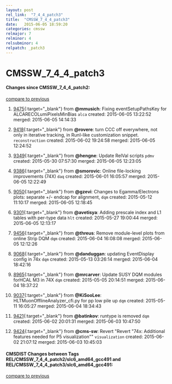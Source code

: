 ```yaml
---
layout: post
rel_link:  "7_4_4_patch3"
title:  "CMSSW_7_4_4_patch3"
date:   2015-06-05 18:59:20
categories: cmssw
relmajor: 7
relminor: 4
relsubminor: 4
relpatch: _patch3
---
```


# CMSSW_7_4_4_patch3
#### Changes since CMSSW_7_4_4_patch2:

[compare to previous](https://github.com/cms-sw/cmssw/compare/CMSSW_7_4_4_patch2...CMSSW_7_4_4_patch3)



1. [9475](http://github.com/cms-sw/cmssw/pull/9475){:target="_blank"}  from **@mmusich**: Fixing eventSetupPathsKey for ALCARECOLumiPixelsMinBias  `alca`  created: 2015-06-05 13:22:52 merged: 2015-06-05 14:14:33

2. [9418](http://github.com/cms-sw/cmssw/pull/9418){:target="_blank"}  from **@rovere**: turn CCC off everywhere, not only in iterative tracking, in RunI-like customization snippet. `reconstruction`  created: 2015-06-02 19:24:58 merged: 2015-06-05 12:24:52

3. [9349](http://github.com/cms-sw/cmssw/pull/9349){:target="_blank"}  from **@hengne**: Update RelVal scripts `pdmv`  created: 2015-05-30 07:57:30 merged: 2015-06-05 12:23:05

4. [9386](http://github.com/cms-sw/cmssw/pull/9386){:target="_blank"}  from **@smorovic**: Online file-locking improvements (74X) `daq`  created: 2015-06-01 16:05:57 merged: 2015-06-05 12:22:49

5. [9050](http://github.com/cms-sw/cmssw/pull/9050){:target="_blank"}  from **@gzevi**: Changes to Egamma/Electrons plots: separate +/- endcap for alignment, `dqm`  created: 2015-05-12 11:10:17 merged: 2015-06-05 12:18:45

6. [9301](http://github.com/cms-sw/cmssw/pull/9301){:target="_blank"}  from **@avetisya**: Adding prescale index and L1 tables with per-type data `hlt`  created: 2015-05-27 19:00:44 merged: 2015-06-05 12:13:17

7. [9456](http://github.com/cms-sw/cmssw/pull/9456){:target="_blank"}  from **@threus**: Remove module-level plots from online Strip DQM  `dqm`  created: 2015-06-04 16:08:08 merged: 2015-06-05 12:12:26

8. [9068](http://github.com/cms-sw/cmssw/pull/9068){:target="_blank"}  from **@danduggan**: updating EventDisplay config in 74x `dqm`  created: 2015-05-13 03:26:14 merged: 2015-06-04 18:42:16

9. [8965](http://github.com/cms-sw/cmssw/pull/8965){:target="_blank"}  from **@mrcarver**: Update SUSY DQM modules forHCAL M3 in 74X `dqm`  created: 2015-05-05 20:14:51 merged: 2015-06-04 18:37:22

10. [9037](http://github.com/cms-sw/cmssw/pull/9037){:target="_blank"}  from **@KiSooLee**: HLTMuonOfflineAnalyzer_cfi.py for pp low pile up `dqm`  created: 2015-05-11 16:05:27 merged: 2015-06-04 18:34:43

11. [9421](http://github.com/cms-sw/cmssw/pull/9421){:target="_blank"}  from **@batinkov**: runtype is removed `dqm`  created: 2015-06-02 20:01:31 merged: 2015-06-03 10:47:50

12. [9424](http://github.com/cms-sw/cmssw/pull/9424){:target="_blank"}  from **@cms-sw**: Revert "Revert "74x: Additional features needed for P5 visualization"" `visualization`  created: 2015-06-02 21:07:12 merged: 2015-06-03 10:45:03

#### CMSDIST Changes between Tags REL/CMSSW_7_4_4_patch2/slc6_amd64_gcc491 and REL/CMSSW_7_4_4_patch3/slc6_amd64_gcc491:

[compare to previous](https://github.com/cms-sw/cmsdist/compare/REL/CMSSW_7_4_4_patch2/slc6_amd64_gcc491...REL/CMSSW_7_4_4_patch3/slc6_amd64_gcc491)


